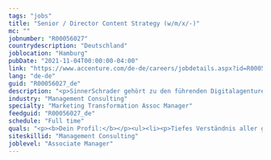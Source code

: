 ```yaml
---
tags: "jobs"
title: "Senior / Director Content Strategy (w/m/x/-)"
mc: ""
jobnumber: "R00056027"
countrydescription: "Deutschland"
joblocation: "Hamburg"
pubDate: "2021-11-04T00:00:00-04:00"
link: "https://www.accenture.com/de-de/careers/jobdetails.aspx?id=R00056027_de"
lang: "de-de"
guid: "R00056027_de"
description: "<p>SinnerSchrader gehört zu den führenden Digitalagenturen Europas mit dem Fokus auf Design und Entwicklung von digitalen Produkten und Services. Mehr als 500 Mitarbeiter:innen arbeiten an der digitalen Transformation für Unternehmen wie ADAC Allianz Audi Bosch Görtz OTTO MINI und Volkswagen. SinnerSchrader wurde 1996 gegründet ist seit 1999 börsennotiert und hat Büros in Hamburg Berlin Frankfurt am Main München Zürich und Prag. Seit April 2017 ist SinnerSchrader Teil von Accenture Interactive.</p><p></p><p>Innerhalb der Gruppe hat das SinnerSchrader Digital Marketing Studio die Aufgabe Nutzer für neue digitale Produkte und Plattformen zu begeistern. Mit einem klaren Fokus auf Content und Performance Marketing entwerfen wir end-to-end Customer Experiences erstellen daten-informierten Content mit kreativem Qualitätsanspruch und begleiten Kunden strategisch kreativ und technisch bei ihren Wachstumsambitionen.</p><p></p><p><span>Du verstehst Content nicht isoliert sondern als Teil einer ganzheitlichen Strategie transformationaler Produkte und digitaler Ökosysteme. Du weißt wo die Mehrwerte digitaler Kommunikation liegen kannst Content Marketing in einem Satz erklären und verstehst disruptive Technologien als Treiber innovativer User Experiences. Du bist in der Lage das Thema Content in Verbindung mit Digital-Marketing-Maßnahmen strategisch für Kunden zu entwickeln und konzeptionell auf die Straße zu bringen. Du baust neue Projekte neue Kunden und neue Geschäftsfelder mit uns auf und forderst in deiner Rolle den Status Quo heraus. Du musst kein:e Journalist:in sein kein:e Social Media Manager:in kein:e Web-Developer:in und auch kein:e Analyst:in. Aber du verstehst ihre Sprache und kannst sie transportieren.</span></p><p></p><p><b>Was dich bei uns erwartet:</b></p><ul><li><p>Durchführung von Zielgruppen- Wettbewerbs- und Marktanalysen</p></li><li><p>Entwicklung von digitalen Content-Strategien und redaktionellen Konzepten für B2C- und B2B-Kunden</p></li><li><p>Analyse Bewertung und Optimierung der Content-Projekte unserer Kunden (Content Audit Formatentwicklung neue Content-Ideen Redaktionsprozesse …)</p></li><li><p>Entwicklung und strategische Begleitung von KPI-orientierten Kommunikations- und Marketingmaßnahmen</p></li><li><p>Entwicklung redaktioneller Prozesse und Begleitung des redaktionellen Set-ups bei unseren Kunden</p></li><li><p>Vorbereitung und Durchführung von Pitches und Workshops</p></li><li><p>Identifikation von Trends und Knowledge Sharing innerhalb des Unternehmens</p></li><li><p>Enge Zusammenarbeit mit einem Team aus Strateg:innen Journalist:innen Analyst:innen und weiteren Content-Spezialist:innen</p></li></ul><p></p><p><b>Das bieten wir:</b></p><ul><li><p>Die Möglichkeit deine Skills in vielfältige Projekte einzubringen</p></li><li><p>Ein professionelles und erfahrenes Team das eng zusammenarbeitet und permanent danach strebt Neues zu entdecken und Dinge zu verändern</p></li><li><p>Ein Agenturumfeld mit starker Kultur und Persönlichkeit – mit einer längeren Erfolgsgeschichte als Google immer am Puls der digitalen Entwicklung</p></li><li><p>Großes Entwicklungspotenzial und Eigenverantwortung</p></li></ul>"
industry: "Management Consulting"
specialty: "Marketing Transformation Assoc Manager"
feedguid: "R00056027_de"
schedule: "Full time"
quals: "<p><b>Dein Profil:</b></p><ul><li><p>Tiefes Verständnis aller gängigen Contentformate sowie den Antrieb zur Entwicklung neuer digitaler Kommunikationswege</p></li><li><p>Mindestens fünf Jahre Erfahrung in der Strategie Kreation oder Redaktion bestenfalls auch in der Produktion von Inhalten für verschiedene Medien und Kanäle</p></li><li><p>Sehr gute Kenntnisse der digitalen Kanallandschaft und gutes Verständnis ganzheitlicher Online-Marketing-Strategien</p></li><li><p>Sehr gutes Verständnis für Zielgruppenbedürfnisse in soften Faktoren sowie harten KPIs</p></li><li><p>Erfahrung in Markenentwicklung und -führung</p></li><li><p>Analytische Beobachtungsgabe empathisches Urteilsvermögen Kreativität und Spaß an Innovationen</p></li><li><p>Den Wunsch in einer multidisziplinären Agentur und hochagilen Arbeitsumgebungen zu arbeiten</p></li><li><p>Sehr gute Deutsch- und Englischkenntnisse</p></li></ul>"
siteskillid: "Management Consulting"
joblevel: "Associate Manager"
---
```

